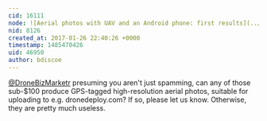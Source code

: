```yaml
---
cid: 16111
node: ![Aerial photos with UAV and an Android phone: first results](../notes/bdiscoe/06-09-2013/aerial-photos-with-uav-and-an-android-phone-first-results)
nid: 8126
created_at: 2017-01-26 22:40:26 +0000
timestamp: 1485470426
uid: 46950
author: bdiscoe
---
```


[@DroneBizMarketr](/profile/DroneBizMarketr) presuming you aren't just spamming, can any of those sub-$100 produce GPS-tagged high-resolution aerial photos, suitable for uploading to e.g. dronedeploy.com?  If so, please let us know.  Otherwise, they are pretty much useless.